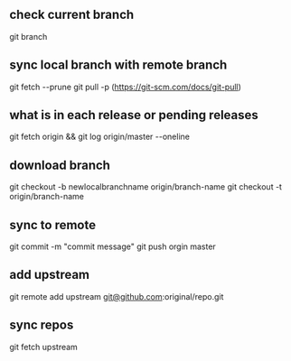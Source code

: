 ## check current branch
git branch

## sync local branch with remote branch
git fetch --prune
git pull -p (https://git-scm.com/docs/git-pull) 

## what is in each release or pending releases
git fetch origin && git log origin/master --oneline

## download branch
git checkout -b newlocalbranchname origin/branch-name
git checkout -t origin/branch-name

## sync to remote
git commit -m "commit message"
git push orgin master

## add upstream
git remote add upstream git@github.com:original/repo.git

## sync repos
git fetch upstream
